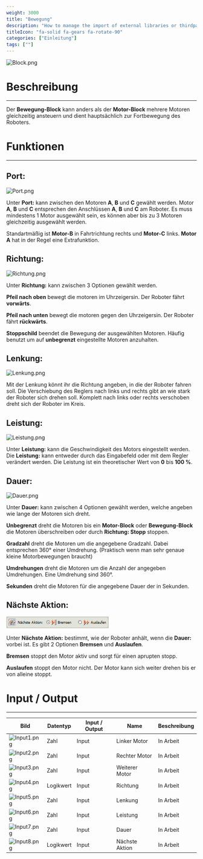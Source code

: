 ```yaml
---
weight: 3000
title: "Bewegung"
description: "How to manage the import of external libraries or thirdparties code?"
titleIcon: "fa-solid fa-gears fa-rotate-90"
categories: ["Einleitung"]
tags: [""]
---
```



![Block.png](/images/nxt-images/Kapitel%201%20Allgemeine%20Bl%C3%B6cke/1.1%20Bewegungs/Block.png)


# Beschreibung
---

Der **Bewegung-Block** kann anders als der **Motor-Block** mehrere Motoren gleichzeitig ansteuern und dient hauptsächlich zur Fortbewegung des Roboters.

# Funktionen
---

## Port:

![Port.png](/images/nxt-images/Kapitel%201%20Allgemeine%20Bl%C3%B6cke/1.1%20Bewegungs/Port.png)

Unter **Port:** kann zwischen den Motoren **A**, **B** und **C** gewählt werden. Motor **A**, **B** und **C** entsprechen den Anschlüssen **A**, **B** und **C** am Roboter. Es muss mindestens 1 Motor ausgewählt sein, es können aber bis zu 3 Motoren gleichzeitig ausgewählt werden.

Standartmäßig ist **Motor-B** in Fahrtrichtung rechts und **Motor-C** links. **Motor A** hat in der Regel eine Extrafunktion.

## Richtung:

![Richtung.png](/images/nxt-images/Kapitel%201%20Allgemeine%20Bl%C3%B6cke/1.1%20Bewegungs/Richtung.png)

Unter **Richtung:** kann zwischen 3 Optionen gewählt werden.

**Pfeil nach oben** bewegt die motoren im Uhrzeigersin. Der Roboter fährt **vorwärts**.

**Pfeil nach unten** bewegt die motoren gegen den Uhrzeigersin. Der Roboter fährt **rückwärts**.

**Stoppschild** beendet die Bewegung der ausgewählten Motoren. Häufig benutzt um auf **unbegrenzt** eingestellte Motoren anzuhalten.

## Lenkung:

![Lenkung.png](/images/nxt-images/Kapitel%201%20Allgemeine%20Bl%C3%B6cke/1.1%20Bewegungs/Lenkung.png)

Mit der Lenkung könnt ihr die Richtung angeben, in die der Roboter fahren soll. Die Verschiebung des Reglers nach links und rechts gibt an wie stark der Roboter sich drehen soll. Komplett nach links oder rechts verschoben dreht sich der Roboter im Kreis.

## Leistung:

![Leistung.png](/images/nxt-images/Kapitel%201%20Allgemeine%20Bl%C3%B6cke/1.1%20Bewegungs/Leistung.png)


Unter **Leistung:** kann die Geschwindigkeit des Motors eingestellt werden. Die **Leistung:** kann entweder durch das Eingabefeld oder mit dem Regler verändert werden. Die Leistung ist ein theoretischer Wert von **0** bis **100 %**.

## Dauer:

![Dauer.png](/images/nxt-images/Kapitel%201%20Allgemeine%20Bl%C3%B6cke/1.1%20Bewegungs/Dauer.png)

Unter **Dauer:** kann zwischen 4 Optionen gewählt werden, welche angeben wie lange der Motoren sich dreht.

**Unbegrenzt** dreht die Motoren bis ein **Motor-Block** oder **Bewegung-Block** die Motoren überschreiben oder durch **Richtung: Stopp** stoppen.

**Gradzahl** dreht die Motoren um die angegebene Gradzahl. Dabei entsprechen 360° einer Umdrehung. (Praktisch wenn man sehr genaue kleine Motorbewegungen braucht)

**Umdrehungen** dreht die Motoren um die Anzahl der angegeben Umdrehungen. Eine Umdrehung sind 360°.

**Sekunden** dreht die Motoren für die angegebene Dauer der in Sekunden.

## Nächste Aktion:

![Nächste_Aktion.png](/images/nxt-images/Kapitel%201%20Allgemeine%20Bl%C3%B6cke/1.1%20Bewegungs/Nächste_Aktion.png)

Unter **Nächste Aktion:** bestimmt, wie der Roboter anhält, wenn die **Dauer:** vorbei ist. Es gibt 2 Optionen **Bremsen** und **Auslaufen**.

**Bremsen** stoppt den Motor aktiv und sorgt für einen aprupten stopp.

**Auslaufen** stoppt den Motor nicht. Der Motor kann sich weiter drehen bis er von alleine stoppt.

# Input / Output
---

| Bild                                                                                         | Datentyp    | Input / Output | Name     |Beschreibung|
| ----------------------------------------------------------------------------------------------------| ------------| ------------ |----------|------------|
| ![Input1.png](/images/nxt-images/Kapitel%201%20Allgemeine%20Bl%C3%B6cke/1.1%20Bewegungs/Input1.png) | Zahl      | Input  | Linker Motor   | In Arbeit 
| ![Input2.png](/images/nxt-images/Kapitel%201%20Allgemeine%20Bl%C3%B6cke/1.1%20Bewegungs/Input2.png) | Zahl      | Input  | Rechter Motor  | In Arbeit
| ![Input3.png](/images/nxt-images/Kapitel%201%20Allgemeine%20Bl%C3%B6cke/1.1%20Bewegungs/Input3.png) | Zahl      | Input  | Weiterer Motor | In Arbeit
| ![Input4.png](/images/nxt-images/Kapitel%201%20Allgemeine%20Bl%C3%B6cke/1.1%20Bewegungs/Input4.png) | Logikwert | Input  | Richtung       | In Arbeit
| ![Input5.png](/images/nxt-images/Kapitel%201%20Allgemeine%20Bl%C3%B6cke/1.1%20Bewegungs/Input5.png) | Zahl      | Input  | Lenkung        | In Arbeit
| ![Input6.png](/images/nxt-images/Kapitel%201%20Allgemeine%20Bl%C3%B6cke/1.1%20Bewegungs/Input6.png) | Zahl      | Input  | Leistung       | In Arbeit
| ![Input7.png](/images/nxt-images/Kapitel%201%20Allgemeine%20Bl%C3%B6cke/1.1%20Bewegungs/Input7.png) | Zahl      | Input  | Dauer          | In Arbeit
| ![Input8.png](/images/nxt-images/Kapitel%201%20Allgemeine%20Bl%C3%B6cke/1.1%20Bewegungs/Input8.png) | Logikwert | Input  | Nächste Aktion | In Arbeit
